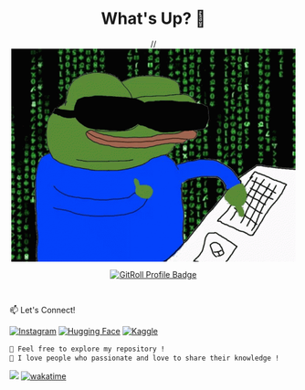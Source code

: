 <div align="center">

# What's Up? 👋

//<img align="center" src="https://github.com/microhum/microhum/blob/main/Meme/anonymous-anonymous-bites-back.gif"/>

<a href="https://gitroll.io/profile/uHL45fKcg1MPTLZj7PfBL9jf0pgc2" target="_blank"><img src="https://gitroll.io/api/badges/profiles/v1/uHL45fKcg1MPTLZj7PfBL9jf0pgc2?theme=light" alt="GitRoll Profile Badge"/></a>

<!-- Connect -->
<div align="left">
  <div style="padding-top: 30px;">📫 Let's Connect!</div>


<div>
    
  [![Instagram](https://img.shields.io/badge/-Instagram-E4405F?style=flat-square&logo=instagram&logoColor=white)](https://www.instagram.com//)
  [![Hugging Face](https://img.shields.io/badge/-Hugging%20Face-563D7C?style=flat-square&logo=hugging%20face&logoColor=white)](https://huggingface.co/microhum/)
  [![Kaggle](https://img.shields.io/badge/-Kaggle-20BEFF?style=flat-square&logo=kaggle&logoColor=white)](https://www.kaggle.com/microhum/)
  </div>
</div>
</div>

    👀 Feel free to explore my repository !
    💬 I love people who passionate and love to share their knowledge !
    
![](https://komarev.com/ghpvc/?username=microhum)
[![wakatime](https://wakatime.com/badge/user/8aef446c-e74d-4a10-9f3e-7d0f2815bd51.svg)](https://wakatime.com/@8aef446c-e74d-4a10-9f3e-7d0f2815bd51)
